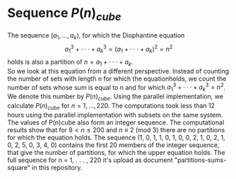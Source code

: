 # Sequence $P(n)_{cube}$
The sequence $(a_1, . . . , a_k)$, for which the Diophantine equation $$a^3_1+ · · · + a^3_k= (a_1 + · · · + a_k)^2 = n^2$$ holds is also a partition of $n = a_1 + · · · + a_k$. \
So we look at this equation from a different perspective. Instead of counting the number of sets with length n for which the equationholds, we count the number of sets whose sum is equal to n and for which $a^3_1 +· · ·+a^3_k= n^2$. We denote this number by $P(n)_{cube}$. Using the parallel implementation, we calculate $P(n)_{cube}$ for $n = 1, . . . , 220$. The computations took less than 12 hours using the parallel implementation with subsets on the same system. The values of P(n)cube also form an integer sequence. The computational results show that for $8 < n ≤ 200$ and $n ≡ 2$ (mod 3) there are no partitions for which the equation holds. The sequence (1, 0, 1, 1, 0, 1, 0, 0, 2, 1, 0, 2, 1, 0, 2, 5, 0, 3, 4, 0) contains the first 20 members of the integer sequence, that give the number of partitions, for which the upper equation holds. The full sequence for n = 1, . . . , 220 it's upload as document "partitions-sums-square" in this repository. 
